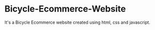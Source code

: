 # Bicycle-Ecommerce-Website

It's a Bicycle Ecommerce website created using html, css and javascript.
